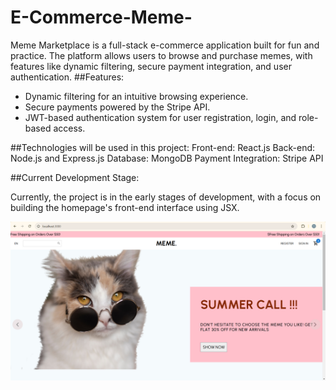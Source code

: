 # E-Commerce-Meme-
Meme Marketplace is a full-stack e-commerce application built for fun and practice. The platform allows users to browse and purchase memes, with features like dynamic filtering, secure payment integration, and user authentication.
##Features:
   - Dynamic filtering for an intuitive browsing experience.
   - Secure payments powered by the Stripe API.
   - JWT-based authentication system for user registration, login, and role-based access.

##Technologies will be used in this project:
    Front-end: React.js
    Back-end: Node.js and Express.js
    Database: MongoDB
    Payment Integration: Stripe API

##Current Development Stage:

Currently, the project is in the early stages of development, with a focus on building the homepage's front-end interface using JSX.

![Demo Image](/public/Assets/Demo.png)

